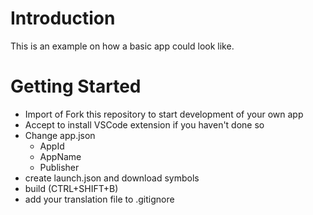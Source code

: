 # Introduction 
This is an example on how a basic app could look like.

# Getting Started
- Import of Fork this repository to start development of your own app
- Accept to install VSCode extension if you haven't done so
- Change app.json
  - AppId
  - AppName 
  - Publisher
- create launch.json and download symbols
- build (CTRL+SHIFT+B)
- add your translation file to .gitignore


